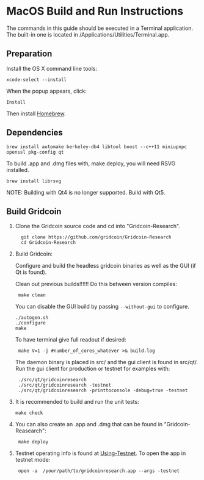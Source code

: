 MacOS Build and Run Instructions
================================
The commands in this guide should be executed in a Terminal application.
The built-in one is located in /Applications/Utilities/Terminal.app.

Preparation
-----------
Install the OS X command line tools:

    xcode-select --install

When the popup appears, click:

    Install

Then install [Homebrew](https://brew.sh).

Dependencies
------------

    brew install automake berkeley-db4 libtool boost --c++11 miniupnpc openssl pkg-config qt

To build .app and .dmg files with, make deploy, you will need RSVG installed.

    brew install librsvg

NOTE: Building with Qt4 is no longer supported. Build with Qt5.

Build Gridcoin
--------------

1. Clone the Gridcoin source code and cd into "Gridcoin-Research".

    	 git clone https://github.com/gridcoin/Gridcoin-Research
    	 cd Gridcoin-Research

2.  Build Gridcoin:

    Configure and build the headless gridcoin binaries as well as the GUI (if Qt is found).

    Clean out previous builds!!!!!! Do this between version compiles:
    
    	 make clean
    
    You can disable the GUI build by passing `--without-gui` to configure.

        ./autogen.sh
        ./configure 
        make
        
    To have terminal give full readout if desired:

    	 make V=1 -j #number_of_cores_whatever >& build.log

    The daemon binary is placed in src/ and the gui client is found in src/qt/. 
    Run the gui client for production or testnet for examples with:
    
    	 ./src/qt/gridcoinresearch
         ./src/qt/gridcoinresearch -testnet
         ./src/qt/gridcoinresearch -printtoconsole -debug=true -testnet

3.  It is recommended to build and run the unit tests:

        make check

4. You can also create an .app and .dmg that can be found in "Gridcoin-Reasearch": 

        make deploy
     
5. Testnet operating info is found at [Using-Testnet](http://wiki.gridcoin.us/OS_X_Guide#Using_Testnet).
   To open the app in testnet mode:

        open -a  /your/path/to/gridcoinresearch.app --args -testnet
